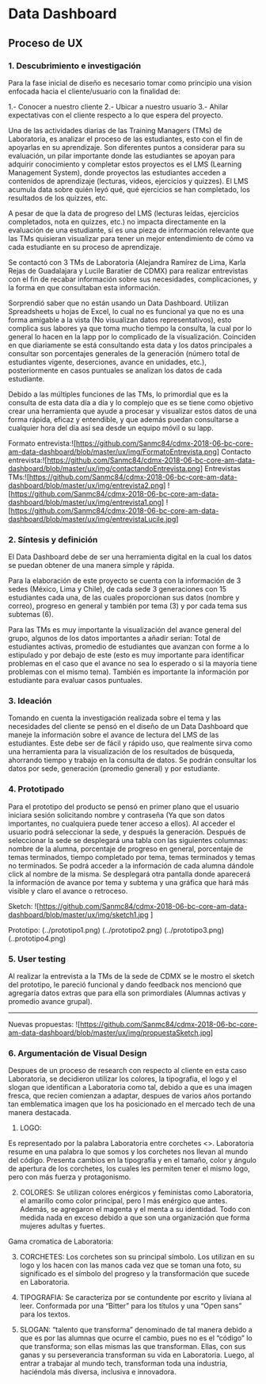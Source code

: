 # **Data Dashboard**

## **Proceso de UX**


### **1. Descubrimiento e investigación**
Para la fase inicial de diseño es necesario tomar como principio una vision enfocada hacia el cliente/usuario con la finalidad de:  

1.- Conocer a nuestro cliente
2.- Ubicar a nuestro usuario
3.- Ahilar expectativas con el cliente respecto a lo que espera del proyecto.

Una de las actividades diarias de las Training Managers (TMs) de Laboratoria, es analizar el proceso de las estudiantes, esto con el fin de apoyarlas en su aprendizaje. Son diferentes puntos a considerar para su evaluación, un pilar importante donde las estudiantes se apoyan para adquirir conocimiento y completar estos proyectos es el LMS (Learning Management System), donde proyectos las estudiantes acceden a contenidos de aprendizaje (lecturas, videos, ejercicios y quizzes). El LMS acumula data sobre quién leyó qué, qué ejercicios se han completado, los resultados de los quizzes, etc.

A pesar de que la data de progreso del LMS (lecturas leídas, ejercicios completados, nota en quizzes, etc.) no impacta directamente en la evaluación de una estudiante, sí es una pieza de información relevante que las TMs quisieran visualizar para tener un mejor entendimiento de cómo va cada estudiante en su proceso de aprendizaje.

Se contactó con 3 TMs de Laboratoria (Alejandra Ramírez de Lima, Karla Rejas de Guadalajara y Lucile Baratier de CDMX) para realizar entrevistas con el fin de recabar información sobre sus necesidades, complicaciones, y la forma en que consultaban esta información.

Sorprendió saber que no están usando un Data Dashboard. Utilizan Spreadsheets u hojas de Excel, lo cual no es funcional ya que no es una forma amigable a la vista (No visualizan datos representativos), esto complica sus labores ya que toma mucho tiempo la consulta, la cual por lo general lo hacen en la lapp por lo complicado de la visualización. Coinciden en que diariamente se está consultando esta data y los datos principales a consultar son porcentajes generales de la generación (número total de estudiantes vigente, deserciones, avance en unidades, etc.), posteriormente en casos puntuales se analizan los datos de cada estudiante.

Debido a las múltiples funciones de las TMs, lo primordial que es la consulta de esta data día a día y lo complejo que es se tiene como objetivo crear una herramienta que ayude a procesar y visualizar estos datos de una forma rápida, eficaz y entendible, y que además puedan consultarse a cualquier hora del día así sea desde un equipo móvil o su lapp.

Formato entrevista:![https://github.com/Sanmc84/cdmx-2018-06-bc-core-am-data-dashboard/blob/master/ux/img/FormatoEntrevista.png]
Contacto entrevista:![https://github.com/Sanmc84/cdmx-2018-06-bc-core-am-data-dashboard/blob/master/ux/img/contactandoEntrevista.png]
Entrevistas TMs:![https://github.com/Sanmc84/cdmx-2018-06-bc-core-am-data-dashboard/blob/master/ux/img/entrevista2.png]
                ![https://github.com/Sanmc84/cdmx-2018-06-bc-core-am-data-dashboard/blob/master/ux/img/entrevista1.png]
                ![https://github.com/Sanmc84/cdmx-2018-06-bc-core-am-data-dashboard/blob/master/ux/img/entrevistaLucile.jpg]


### **2. Síntesis y definición**

El Data Dashboard debe de ser una herramienta digital en la cual los datos se puedan obtener de una manera simple y rápida.

Para la elaboración de este proyecto se cuenta con la información de 3 sedes (México, Lima y Chile), de cada sede 3 generaciones con 15 estudiantes cada una, de las cuales proporcionan sus datos (nombre y correo), progreso en general y también por tema (3) y por cada tema sus subtemas (6).

Para las TMs es muy importante la visualización del avance general del grupo, algunos de los datos importantes a añadir serian: Total de estudiantes activas, promedio de estudiantes que avanzan con forme a lo estipulado y por debajo de este (esto es muy importante para identificar problemas en el caso que el avance no sea lo esperado o si la mayoría tiene problemas con el mismo tema). También es importante la información por estudiante para evaluar casos puntuales.


### **3. Ideación**

Tomando en cuenta la investigación realizada sobre el tema y las necesidades del cliente se pensó en el diseño de un Data Dashboard que maneje la información sobre el avance de lectura del LMS de las estudiantes. Este debe ser de fácil y rápido uso, que realmente sirva como una herramienta para la visualización de los resultados de búsqueda, ahorrando tiempo y trabajo en la consulta de datos.
Se podrán consultar los datos por sede, generación (promedio general) y por estudiante.


### **4. Prototipado**

Para el prototipo del producto se pensó en primer plano que el usuario iniciara sesión solicitando nombre y contraseña (Ya que son datos importantes, no cualquiera puede tener acceso a ellos). Al acceder el usuario podrá seleccionar la sede, y después la generación. Después de seleccionar la sede se desplegará una tabla con las siguientes columnas: nombre de la alumna, porcentaje de progreso en general, porcentaje de temas terminados, tiempo completado por tema, temas terminados y temas no terminados. Se podrá acceder a la información de cada alumna dándole click al nombre de la misma. Se desplegará otra pantalla donde aparecerá la información de avance por tema y subtema y una gráfica que hará más visible y claro el avance o retroceso.

Sketch: ![https://github.com/Sanmc84/cdmx-2018-06-bc-core-am-data-dashboard/blob/master/ux/img/sketch1.jpg
]

Prototipo: (../prototipo1.png)
           (../prototipo2.png)
           (../prototipo3.png)
           (..prototipo4.png)


### **5. User testing**

Al realizar la entrevista a la TMs de la sede de CDMX se le mostro el sketch del prototipo, le pareció funcional y dando feedback nos mencionó que agregaría datos extras que para ella son primordiales (Alumnas activas y promedio avance grupal).
****

Nuevas propuestas: ![https://github.com/Sanmc84/cdmx-2018-06-bc-core-am-data-dashboard/blob/master/ux/img/propuestaSketch.jpg]


### **6. Argumentación de Visual Design**
Despues de un proceso de research con respecto al cliente en esta caso Laboratoria, se decidieron utilizar los colores, la tipografia, el logo y el slogan que identifican a Laboratoria como tal, debido a que es una imagen fresca, que recien comienzan a adaptar, despues de varios años portando tan emblematica imagen que los ha posicionado en el mercado tech de una manera destacada.

1. LOGO:

 Es representado por la palabra Laboratoria entre corchetes <>. Laboratoria resume en una palabra lo que somos y los corchetes nos llevan al mundo del código. Presenta cambios en la tipografía y en el tamaño, color y ángulo de apertura de los corchetes, los cuales les permiten tener el mismo logo, pero con más fuerza y protagonismo.

 2. COLORES:
 Se utilizan colores enérgicos y feministas como Laboratoria, el amarillo como color principal, pero l más enérgico que antes. Además, se agregaron el magenta y el menta a su identidad. Todo con medida nada en exceso debido a que son una organización que forma mujeres adultas y fuertes.

Gama cromatica de Laboratoria:


 3. CORCHETES:
 Los corchetes son su principal símbolo. Los utilizan en su logo y los hacen con las manos cada vez que se toman una foto, su significado es el símbolo del progreso y la transformación que sucede en Laboratoria.

 4. TIPOGRAFIA:
 Se caracteriza por se contundente por escrito y liviana al leer. Conformada por una “Bitter” para los títulos y una “Open sans” para los textos.

 5. SLOGAN:
 “talento que transforma” denominado de tal manera debido a que es por las alumnas  que ocurre el cambio, pues no es el “código” lo que transforma; son ellas mismas las que transforman. Ellas, con sus ganas y su perseverancia transforman su vida en Laboratoria. Luego, al entrar a trabajar al mundo tech, transforman toda una industria, haciéndola más diversa, inclusiva e innovadora.

